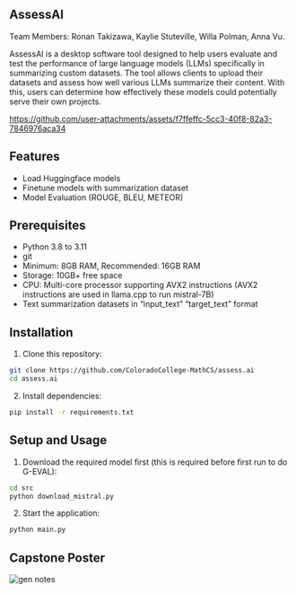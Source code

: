 ## AssessAI
Team Members: Ronan Takizawa, Kaylie Stuteville, Willa Polman, Anna Vu.

AssessAI is a desktop software tool designed to help users evaluate and test the performance of large language models (LLMs) specifically in summarizing custom datasets. The tool allows clients to upload their datasets and assess how well various LLMs summarize their content. With this, users can determine how effectively these models could potentially serve their own projects.

https://github.com/user-attachments/assets/f7ffeffc-5cc3-40f8-82a3-7846976aca34


## Features
- Load Huggingface models
- Finetune models with summarization dataset
- Model Evaluation (ROUGE, BLEU, METEOR)

## Prerequisites
- Python 3.8 to 3.11
- git
- Minimum: 8GB RAM, Recommended: 16GB RAM
- Storage: 10GB+ free space
- CPU: Multi-core processor supporting AVX2 instructions (AVX2 instructions are used in llama.cpp to run mistral-7B)
- Text summarization datasets in “input_text” “target_text” format

## Installation

1. Clone this repository:
```bash
git clone https://github.com/ColoradoCollege-MathCS/assess.ai
cd assess.ai
```

2. Install dependencies:
```bash
pip install -r requirements.txt
```

## Setup and Usage

1. Download the required model first (this is required before first run to do G-EVAL):
```bash
cd src
python download_mistral.py
```

2. Start the application:
```bash
python main.py
```



## Capstone Poster


![gen  notes](https://github.com/user-attachments/assets/caf90687-740a-4aff-86db-03f521896ed5)


